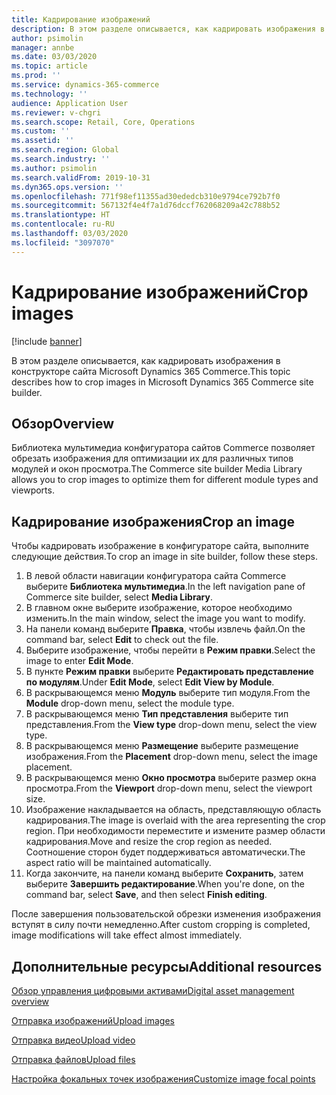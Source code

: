 ```yaml
---
title: Кадрирование изображений
description: В этом разделе описывается, как кадрировать изображения в конструкторе сайта Microsoft Dynamics 365 Commerce.
author: psimolin
manager: annbe
ms.date: 03/03/2020
ms.topic: article
ms.prod: ''
ms.service: dynamics-365-commerce
ms.technology: ''
audience: Application User
ms.reviewer: v-chgri
ms.search.scope: Retail, Core, Operations
ms.custom: ''
ms.assetid: ''
ms.search.region: Global
ms.search.industry: ''
ms.author: psimolin
ms.search.validFrom: 2019-10-31
ms.dyn365.ops.version: ''
ms.openlocfilehash: 771f98ef11355ad30ededcb310e9794ce792b7f0
ms.sourcegitcommit: 567132f4e4f7a1d76dccf762068209a42c788b52
ms.translationtype: HT
ms.contentlocale: ru-RU
ms.lasthandoff: 03/03/2020
ms.locfileid: "3097070"
---
```

# <a name="crop-images"></a><span data-ttu-id="eeef6-103">Кадрирование изображений</span><span class="sxs-lookup"><span data-stu-id="eeef6-103">Crop images</span></span>

[!include [banner](includes/banner.md)]

<span data-ttu-id="eeef6-104">В этом разделе описывается, как кадрировать изображения в конструкторе сайта Microsoft Dynamics 365 Commerce.</span><span class="sxs-lookup"><span data-stu-id="eeef6-104">This topic describes how to crop images in Microsoft Dynamics 365 Commerce site builder.</span></span>

## <a name="overview"></a><span data-ttu-id="eeef6-105">Обзор</span><span class="sxs-lookup"><span data-stu-id="eeef6-105">Overview</span></span>

<span data-ttu-id="eeef6-106">Библиотека мультимедиа конфигуратора сайтов Commerce позволяет обрезать изображения для оптимизации их для различных типов модулей и окон просмотра.</span><span class="sxs-lookup"><span data-stu-id="eeef6-106">The Commerce site builder Media Library allows you to crop images to optimize them for different module types and viewports.</span></span>

## <a name="crop-an-image"></a><span data-ttu-id="eeef6-107">Кадрирование изображения</span><span class="sxs-lookup"><span data-stu-id="eeef6-107">Crop an image</span></span>

<span data-ttu-id="eeef6-108">Чтобы кадрировать изображение в конфигураторе сайта, выполните следующие действия.</span><span class="sxs-lookup"><span data-stu-id="eeef6-108">To crop an image in site builder, follow these steps.</span></span>

1. <span data-ttu-id="eeef6-109">В левой области навигации конфигуратора сайта Commerce выберите **Библиотека мультимедиа**.</span><span class="sxs-lookup"><span data-stu-id="eeef6-109">In the left navigation pane of Commerce site builder, select **Media Library**.</span></span>
1. <span data-ttu-id="eeef6-110">В главном окне выберите изображение, которое необходимо изменить.</span><span class="sxs-lookup"><span data-stu-id="eeef6-110">In the main window, select the image you want to modify.</span></span>
1. <span data-ttu-id="eeef6-111">На панели команд выберите **Правка**, чтобы извлечь файл.</span><span class="sxs-lookup"><span data-stu-id="eeef6-111">On the command bar, select **Edit** to check out the file.</span></span>
1. <span data-ttu-id="eeef6-112">Выберите изображение, чтобы перейти в **Режим правки**.</span><span class="sxs-lookup"><span data-stu-id="eeef6-112">Select the image to enter **Edit Mode**.</span></span>
1. <span data-ttu-id="eeef6-113">В пункте **Режим правки** выберите **Редактировать представление по модулям**.</span><span class="sxs-lookup"><span data-stu-id="eeef6-113">Under **Edit Mode**, select **Edit View by Module**.</span></span>
1. <span data-ttu-id="eeef6-114">В раскрывающемся меню **Модуль** выберите тип модуля.</span><span class="sxs-lookup"><span data-stu-id="eeef6-114">From the **Module** drop-down menu, select the module type.</span></span>
1. <span data-ttu-id="eeef6-115">В раскрывающемся меню **Тип представления** выберите тип представления.</span><span class="sxs-lookup"><span data-stu-id="eeef6-115">From the **View type** drop-down menu, select the view type.</span></span>
1. <span data-ttu-id="eeef6-116">В раскрывающемся меню **Размещение** выберите размещение изображения.</span><span class="sxs-lookup"><span data-stu-id="eeef6-116">From the **Placement** drop-down menu, select the image placement.</span></span>
1. <span data-ttu-id="eeef6-117">В раскрывающемся меню **Окно просмотра** выберите размер окна просмотра.</span><span class="sxs-lookup"><span data-stu-id="eeef6-117">From the **Viewport** drop-down menu, select the viewport size.</span></span>
1. <span data-ttu-id="eeef6-118">Изображение накладывается на область, представляющую область кадрирования.</span><span class="sxs-lookup"><span data-stu-id="eeef6-118">The image is overlaid with the area representing the crop region.</span></span> <span data-ttu-id="eeef6-119">При необходимости переместите и измените размер области кадрирования.</span><span class="sxs-lookup"><span data-stu-id="eeef6-119">Move and resize the crop region as needed.</span></span> <span data-ttu-id="eeef6-120">Соотношение сторон будет поддерживаться автоматически.</span><span class="sxs-lookup"><span data-stu-id="eeef6-120">The aspect ratio will be maintained automatically.</span></span>
1. <span data-ttu-id="eeef6-121">Когда закончите, на панели команд выберите **Сохранить**, затем выберите **Завершить редактирование**.</span><span class="sxs-lookup"><span data-stu-id="eeef6-121">When you're done, on the command bar, select **Save**, and then select **Finish editing**.</span></span> 

<span data-ttu-id="eeef6-122">После завершения пользовательской обрезки изменения изображения вступят в силу почти немедленно.</span><span class="sxs-lookup"><span data-stu-id="eeef6-122">After custom cropping is completed, image modifications will take effect almost immediately.</span></span>

## <a name="additional-resources"></a><span data-ttu-id="eeef6-123">Дополнительные ресурсы</span><span class="sxs-lookup"><span data-stu-id="eeef6-123">Additional resources</span></span>

[<span data-ttu-id="eeef6-124">Обзор управления цифровыми активами</span><span class="sxs-lookup"><span data-stu-id="eeef6-124">Digital asset management overview</span></span>](dam-overview.md)

[<span data-ttu-id="eeef6-125">Отправка изображений</span><span class="sxs-lookup"><span data-stu-id="eeef6-125">Upload images</span></span>](dam-upload-images.md)

[<span data-ttu-id="eeef6-126">Отправка видео</span><span class="sxs-lookup"><span data-stu-id="eeef6-126">Upload video</span></span>](dam-upload-video.md)

[<span data-ttu-id="eeef6-127">Отправка файлов</span><span class="sxs-lookup"><span data-stu-id="eeef6-127">Upload files</span></span>](dam-upload-files.md)

[<span data-ttu-id="eeef6-128">Настройка фокальных точек изображения</span><span class="sxs-lookup"><span data-stu-id="eeef6-128">Customize image focal points</span></span>](dam-custom-focal-point.md)
